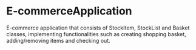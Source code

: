# E-commerceApplication
E-commerce application that consists of StockItem, StockList and Basket classes, implementing functionalities such as creating shopping basket, adding/removing items and checking out.   
